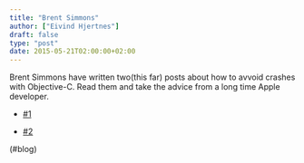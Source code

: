 ```yaml
---
title: "Brent Simmons"
author: ["Eivind Hjertnes"]
draft: false
type: "post"
date: 2015-05-21T02:00:00+02:00
---
```


Brent Simmons have written two(this far) posts about how to avvoid
crashes with Objective-C. Read them and take the advice from a long time
Apple developer.

-   [#1](http://inessential.com/2015/05/14/how%5Fnot%5Fto%5Fcrash%5F1%5Fkvo%5Fand%5Fmanual%5Fbind)

-   [#2](http://inessential.com/2015/05/16/how%5Fnot%5Fto%5Fcrash%5F2%5Fmutation%5Fexceptions)

(#blog)
